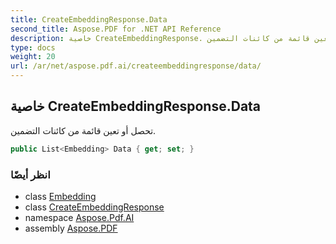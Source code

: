```yaml
---
title: CreateEmbeddingResponse.Data
second_title: Aspose.PDF for .NET API Reference
description: خاصية CreateEmbeddingResponse. تحصل أو تعين قائمة من كائنات التضمين
type: docs
weight: 20
url: /ar/net/aspose.pdf.ai/createembeddingresponse/data/
---
```

## خاصية CreateEmbeddingResponse.Data

تحصل أو تعين قائمة من كائنات التضمين.

```csharp
public List<Embedding> Data { get; set; }
```

### انظر أيضًا

* class [Embedding](../../embedding/)
* class [CreateEmbeddingResponse](../)
* namespace [Aspose.Pdf.AI](../../../aspose.pdf.ai/)
* assembly [Aspose.PDF](../../../)